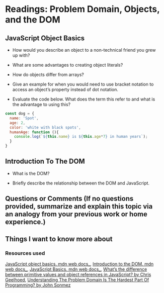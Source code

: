 # Readings: Problem Domain, Objects, and the DOM

## JavaScript Object Basics

* How would you describe an object to a non-technical friend you grew up with?

* What are some advantages to creating object literals?

* How do objects differ from arrays?

* Give an example for when you would need to use bracket notation to access an     object’s property instead of dot notation.

* Evaluate the code below. What does the term this refer to and what is the advantage to using this?

```js script
const dog = {
  name: 'Spot',
  age: 2,
  color: 'white with black spots',
  humanAge: function (){
    console.log(`${this.name} is ${this.age*7} in human years`);
  }
}
```

## Introduction To The DOM

* What is the DOM?

* Briefly describe the relationship between the DOM and JavaScript.

## Questions or Comments (If no questions provided, summarize and explain this topic via an analogy from your previous work or home experience.)

## Things I want to know more about

### Resources used

[JavaScript object basics. mdn web docs_](https://developer.mozilla.org/en-US/docs/Learn/JavaScript/Objects/Basics),
[Introduction to the DOM. mdn web docs_](https://developer.mozilla.org/en-US/docs/Web/API/Document_Object_Model/Introduction),
[JavaScript Basics. mdn web docs_](https://developer.mozilla.org/en-US/docs/Learn/Getting_started_with_the_web/JavaScript_basics),
[What’s the difference between primitive values and object references in JavaScript? by Chris Geelhoed](https://betterprogramming.pub/intermediate-javascript-whats-the-difference-between-primitive-values-and-object-references-e863d70677b),
[Understanding The Problem Domain Is The Hardest Part Of Programming? by John Sonmez](https://simpleprogrammer.com/understanding-the-problem-domain-is-the-hardest-part-of-programming)
